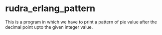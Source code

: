 # rudra_erlang_pattern
This is a program in which we have to print a pattern of pie value after the decimal point upto the given integer value.
